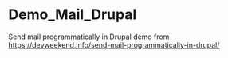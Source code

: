 # Demo_Mail_Drupal
 Send mail programmatically in Drupal 
 demo from https://devweekend.info/send-mail-programmatically-in-drupal/
 
